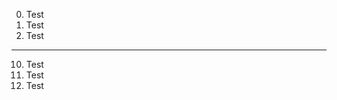0. Test
1. Test
2. Test

----------------------------------------------------------------------------------------

10. Test
11. Test
12. Test
